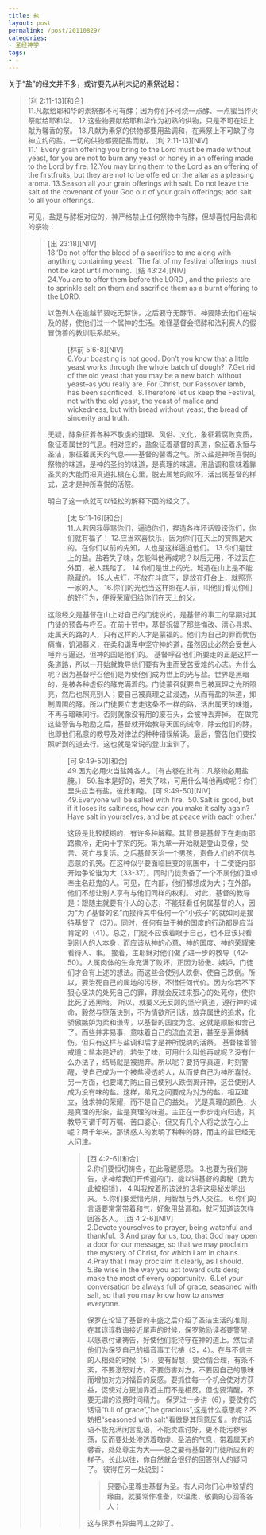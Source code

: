 ```yaml
---
title: 盐
layout: post
permalink: /post/20110829/
categories:
- 圣经神学
tags:
- ☆
---
```


关于“盐”的经文并不多，或许要先从利未记的素祭说起：

> \[利 2:11-13\]\[和合\]  
> 11.凡献给耶和华的素祭都不可有酵；因为你们不可烧一点酵、一点蜜当作火祭献给耶和华。 12.这些物要献给耶和华作为初熟的供物，只是不可在坛上献为馨香的祭。 13.凡献为素祭的供物都要用盐调和，在素祭上不可缺了你　神立约的盐。一切的供物都要配盐而献。 
> \[利 2:11-13\]\[NIV\]  
> 11.’ ‘Every grain offering you bring to the Lord must be made without yeast, for you are not to burn any yeast or honey in an offering made to the Lord by fire. 12.You may bring them to the Lord as an offering of the firstfruits, but they are not to be offered on the altar as a pleasing aroma. 13.Season all your grain offerings with salt. Do not leave the salt of the covenant of your God out of your grain offerings; add salt to all your offerings.   
> 
> 可见，盐是与酵相对应的，神严格禁止任何祭物中有酵，但却喜悦用盐调和的祭物：  
> > \[出 23:18\]\[NIV\]  
> > 18.’Do not offer the blood of a sacrifice to me along with anything containing yeast. ‘The fat of my festival offerings must not be kept until morning.  
> > \[结 43:24\]\[NIV\]  
> > 24.You are to offer them before the LORD , and the priests are to sprinkle salt on them and sacrifice them as a burnt offering to the LORD.   
> > 
> > 以色列人在逾越节要吃无酵饼，之后要守无酵节。神要除去他们在埃及的酵，使他们过一个属神的生活。难怪基督会把酵和法利赛人的假冒伪善的教训联系起来。  
> > > \[林前 5:6-8\]\[NIV\]  
> > > 6.Your boasting is not good. Don’t you know that a little yeast works through the whole batch of dough?  7.Get rid of the old yeast that you may be a new batch without yeast–as you really are. For Christ, our Passover lamb, has been sacrificed.  8.Therefore let us keep the Festival, not with the old yeast, the yeast of malice and wickedness, but with bread without yeast, the bread of sincerity and truth.  
> > 
> > 无疑，酵象征着各种不敬虔的道理、风俗、文化，象征着腐败变质，象征着属世的气息。相对应的，盐象征着基督的真道，象征着永恒与圣洁，象征着属天的气息——基督的馨香之气。所以盐是神所喜悦的祭物的味道，是神的圣约的味道，是真理的味道。用盐调和意味着靠圣灵的大能而把真道扎根在心里，脱去属地的败坏，活出属基督的样式，这才是神所喜悦的活祭。
> > 
> > 明白了这一点就可以轻松的解释下面的经文了。
> > 
> > > \[太 5:11-16\]\[和合\]  
> > > 11.人若因我辱骂你们，逼迫你们，捏造各样坏话毁谤你们，你们就有福了！ 12.应当欢喜快乐，因为你们在天上的赏赐是大的。在你们以前的先知，人也是这样逼迫他们。 13.你们是世上的盐。盐若失了味，怎能叫他再咸呢？以后无用，不过丢在外面，被人践踏了。 14.你们是世上的光。城造在山上是不能隐藏的。 15.人点灯，不放在斗底下，是放在灯台上，就照亮一家的人。 16.你们的光也当这样照在人前，叫他们看见你们的好行为，便将荣耀归给你们在天上的父。 
> > 
> > 这段经文是基督在山上对自己的门徒说的，是基督的事工的早期对其门徒的预备与呼召。在前十节中，基督祝福了那些悔改、清心寻求、走属天的路的人，只有这样的人才是蒙福的。他们为自己的罪而忧伤痛悔，饥渴慕义，在柔和谦卑中坚守神的道，虽然因此必然会受世人唾弃与逼迫，但神的国是他们的。 
> > 基督呼召他们所要走的正是这样一条道路，所以一开始就教导他们要有为主而受苦受难的心志。为什么呢？因为基督呼召他们是为使他们成为世上的光与盐。世界是黑暗的，是被各种虚假的酵充满着的。门徒蒙召就要自己被真理之光所照亮，然后也照亮别人；要自己被真理之盐浸透，从而有盐的味道，抑制周围的酵。所以门徒要立志走这条不一样的路，活出属天的味道，不再与暗昧同行。否则就像没有用的废石头，会被神丢弃掉。 
> > 在做完这些警告与勉励之后，基督就开始教导天国的诫命，除去他们的酵，也即他们私意的教导及对律法的种种错误解读。最后，警告他们要按照听到的道去行。这也就是常说的登山宝训了。  
> > > \[可 9:49-50\]\[和合\]  
> > > 49.因为必用火当盐腌各人。〔有古卷在此有：凡祭物必用盐腌。〕 50.盐本是好的，若失了味，可用什么叫他再咸呢？你们里头应当有盐，彼此和睦。 
> > > \[可 9:49-50\]\[NIV\]  
> > > 49.Everyone will be salted with fire.  50.’Salt is good, but if it loses its saltiness, how can you make it salty again? Have salt in yourselves, and be at peace with each other.’  
> > > 
> > > 这段是比较模糊的，有许多种解释。其背景是基督正在走向耶路撒冷，走向十字架的死。第九章一开始就是登山变像，受苦、死亡与复活。之后基督医治一个男孩，责备人们的不信与恶意的讥笑。在这种似乎要面临巨变的氛围中，十二使徒内部开始争论谁为大（33-37）。同时门徒责备了一个不属他们但却奉主名赶鬼的人。可见，在内部，他们都想成为大；在外部，他们不想让别人享有与他们同样的权利。 
> > > 对此，基督的教导是：跟随主就要有仆人的心志，不能轻看任何属基督的人，因为“为了基督的名”而接待其中任何一个“小孩子”的就如同是接待基督了（37）。同时，任何有益于神的国度的行动都是应当肯定的（41）。总之，门徒不应该着眼于自己，也不应该只看到别人的人本身，而应该从神的心意、神的国度、神的荣耀来看待人、事。 
> > > 接着，主耶稣对他们做了进一步的教导（42-50）。人属肉体的生命充满了败坏，正因为骄傲、嫉妒，门徒们才会有上述的想法。而这些会使别人跌倒、使自己跌倒。所以，要治死自己的属地的污秽，不惜任何代价。因为你若不下狠心坚决的处死自己的罪，罪就会反过来狠心的处死你，使你比死了还黑暗。 
> > > 所以，就要义无反顾的坚守真道，遵行神的诫命，毅然与堕落诀别，不为情欲所引诱，放弃属世的追求，化骄傲嫉妒为柔和谦卑，以基督的国度为念。这就是顺服和舍己了。而些并非易事，意味着自己的流血流泪，甚至是遍体鳞伤。但只有这样与盐调和后才是神所悦纳的活祭。 
> > > 基督接着警戒道：盐本是好的，若失了味，可用什么叫他再咸呢？没有什么办法了，结局就是被抛弃。所以呢？要持守真道，时刻警醒，使自己成为一个被盐浸透的人，从而使自己为神所喜悦。另一方面，也要竭力防止自己使别人跌倒离开神，这会使别人成为没有味的盐。这样，弟兄之间要成为对方的盐，相互建立，独求神的荣耀，而不是自己的益处。 
> > > 光是真理的颜色，火是真理的形象，盐是真理的味道。主正在一步步走向归途，其教导可谓千叮万嘱、苦口婆心，但又有几个人将之放在心上呢？两千年来，那诱惑人的发明了种种的酵，而主的盐已经无人问津。  
> > > > \[西 4:2-6\]\[和合\]  
> > > > 2.你们要恒切祷告，在此儆醒感恩。 3.也要为我们祷告，求神给我们开传道的门，能以讲基督的奥秘〔我为此被捆锁〕， 4.叫我按着所该说的话将这奥秘发明出来。 5.你们要爱惜光阴，用智慧与外人交往。 6.你们的言语要常常带着和气，好象用盐调和，就可知道该怎样回答各人。 
> > > > \[西 4:2-6\]\[NIV\]  
> > > > 2.Devote yourselves to prayer, being watchful and thankful.  3.And pray for us, too, that God may open a door for our message, so that we may proclaim the mystery of Christ, for which I am in chains.  4.Pray that I may proclaim it clearly, as I should.  5.Be wise in the way you act toward outsiders; make the most of every opportunity.  6.Let your conversation be always full of grace, seasoned with salt, so that you may know how to answer everyone.   
> > > > 
> > > > 保罗在论证了基督的丰盛之后介绍了圣洁生活的准则，在其谆谆教诲接近尾声的时候，保罗勉励读者要警醒，以感恩付诸祷告，好使他们能持守在神的道上。然后请他们为保罗自己的福音事工代祷（3，4）。在与不信主的人相处的时候（5），要有智慧，要合情合理，有条不紊，不要激怒对方，不要伤害对方，不要因自己的愚昧而增加对方对福音的反感。要抓住每一个机会使对方获益，促使对方更加靠近主而不是相反。但也要清醒，不要无谓的浪费时间精力。 
> > > > 保罗进一步讲（6），要使你的话语“full of grace”,”be gracious”,这是什么意思呢？不妨把“seasoned with salt”看做是其同意反复。你的话语不能充满闲言乱语，不能卖乖讨好，更不能污秽邪荡，反而要处处渗透着敬虔、圣洁的气息，带着属天的馨香，处处尊主为大——总之要有基督的门徒所应有的样子。长此以往，你自然就会很好的回答别人的疑问了。 
> > > > 彼得在另一处说到：  
> > > > > 只要心里尊主基督为圣。有人问你们心中盼望的缘由，就要常作准备，以温柔、敬畏的心回答各人； 
> > > > 
> > > > 这与保罗有异曲同工之妙了。

